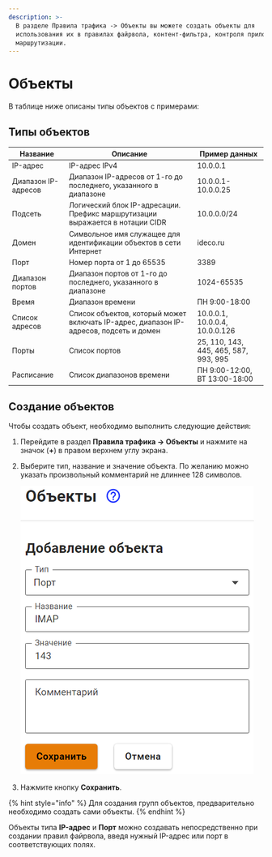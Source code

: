 ```yaml
---
description: >-
  В разделе Правила трафика -> Объекты вы можете создать объекты для
  использования их в правилах файрвола, контент-фильтра, контроля приложений,
  маршрутизации.
---
```


# Объекты

В таблице ниже описаны типы объектов с примерами:

## Типы объектов

| Название            | Описание                                                                               | Пример данных                         |
| ------------------- | -------------------------------------------------------------------------------------- | ------------------------------------- |
| IP-адрес            | IP-адрес IPv4                                                                          | 10.0.0.1                              |
| Диапазон IP-адресов | Диапазон IP-адресов от 1-го до последнего, указанного в диапазоне                      | 10.0.0.1-10.0.0.25                    |
| Подсеть             | Логический блок IP-адресации. Префикс маршрутизации выражается в нотации CIDR          | 10.0.0.0/24                           |
| Домен               | Символьное имя служащее для идентификации объектов в сети Интернет                     | ideco.ru                              |
| Порт                | Номер порта от 1 до 65535                                                              | 3389                                  |
| Диапазон портов     | Диапазон портов от 1-го до последнего, указанного в диапазоне                          | 1024-65535                            |
| Время               | Диапазон времени                                                                       | ПН 9:00-18:00                         |
| Список адресов      | Список объектов, который может включать IP-адрес, диапазон IP-адресов, подсеть и домен | 10.0.0.1, 10.0.0.4, 10.0.0.126        |
| Порты               | Список портов                                                                          | 25, 110, 143, 445, 465, 587, 993, 995 |
| Расписание          | Список диапазонов времени                                                              | ПН 9:00-12:00, ВТ 13:00-18:00         |

## Создание объектов

Чтобы создать объект, необходимо выполнить следующие действия:

1. Перейдите в раздел **Правила трафика -> Объекты** и нажмите на значок (**+**) в правом верхнем углу экрана.
2.  Выберите тип, название и значение объекта. По желанию можно указать произвольный комментарий не длиннее 128 символов.

    <img src="../../.gitbook/assets/create_object.png" alt="create_object.png" data-size="original">
3. Нажмите кнопку **Сохранить**.

{% hint style="info" %}
Для создания групп объектов, предварительно необходимо создать сами объекты.
{% endhint %}

Объекты типа **IP-адрес** и **Порт** можно создавать непосредственно при создании правил файрвола, введя нужный IP-адрес или порт в соответствующих полях.
